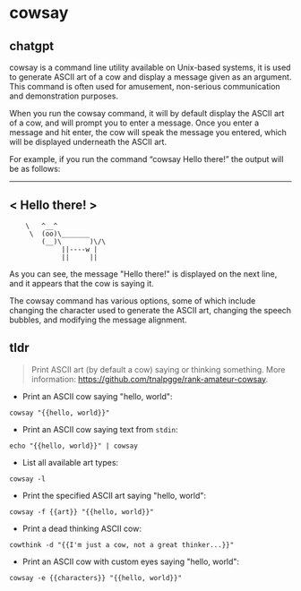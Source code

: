 # cowsay 
## chatgpt 
cowsay is a command line utility available on Unix-based systems, it is used to generate ASCII art of a cow and display a message given as an argument. This command is often used for amusement, non-serious communication and demonstration purposes.

When you run the cowsay command, it will by default display the ASCII art of a cow, and will prompt you to enter a message. Once you enter a message and hit enter, the cow will speak the message you entered, which will be displayed underneath the ASCII art.

For example, if you run the command “cowsay Hello there!” the output will be as follows:

 ___________
< Hello there! >
 -----------
        \   ^__^
         \  (oo)\_______
            (__)\       )\/\
                 ||----w |
                 ||     ||

As you can see, the message "Hello there!" is displayed on the next line, and it appears that the cow is saying it. 

The cowsay command has various options, some of which include changing the character used to generate the ASCII art, changing the speech bubbles, and modifying the message alignment. 

## tldr 
 
> Print ASCII art (by default a cow) saying or thinking something.
> More information: <https://github.com/tnalpgge/rank-amateur-cowsay>.

- Print an ASCII cow saying "hello, world":

`cowsay "{{hello, world}}"`

- Print an ASCII cow saying text from `stdin`:

`echo "{{hello, world}}" | cowsay`

- List all available art types:

`cowsay -l`

- Print the specified ASCII art saying "hello, world":

`cowsay -f {{art}} "{{hello, world}}"`

- Print a dead thinking ASCII cow:

`cowthink -d "{{I'm just a cow, not a great thinker...}}"`

- Print an ASCII cow with custom eyes saying "hello, world":

`cowsay -e {{characters}} "{{hello, world}}"`
